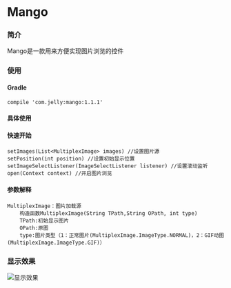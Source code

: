 # Mango
### 简介
Mango是一款用来方便实现图片浏览的控件
### 使用
#### Gradle
	compile 'com.jelly:mango:1.1.1'
#### 具体使用
#### 快速开始
	setImages(List<MultiplexImage> images) //设置图片源
	setPosition(int position) //设置初始显示位置
	setImageSelectListener(ImageSelectListener listener) //设置滚动监听
	open(Context context) //开启图片浏览
#### 参数解释
	MultiplexImage：图片加载源
		构造函数MultiplexImage(String TPath,String OPath, int type)
		TPath:初始显示图片
		OPath:原图
		type:图片类型（1：正常图片(MultiplexImage.ImageType.NORMAL)，2：GIF动图(MultiplexImage.ImageType.GIF)）
### 显示效果
![显示效果](http://upload-images.jianshu.io/upload_images/2098384-534c8f1685f438f4.png)